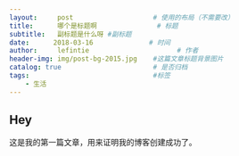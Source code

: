 ```yaml
---
layout:     post                    # 使用的布局（不需要改）
title:      哪个是标题啊               # 标题 
subtitle:   副标题是什么呀 #副标题
date:      2018-03-16              # 时间
author:     lefintie                      # 作者
header-img: img/post-bg-2015.jpg    #这篇文章标题背景图片
catalog: true                       # 是否归档
tags:                               #标签
    - 生活
---
```


## Hey

这是我的第一篇文章，用来证明我的博客创建成功了。